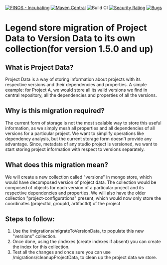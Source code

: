 [![FINOS - Incubating](https://cdn.jsdelivr.net/gh/finos/contrib-toolbox@master/images/badge-incubating.svg)](https://finosfoundation.atlassian.net/wiki/display/FINOS/Incubating)
[![Maven Central](https://img.shields.io/maven-central/v/org.finos.legend.depot/legend-depot-server.svg)](http://search.maven.org/#search%7Cga%7C1%7Ca%3A%22legend-depot)
![Build CI](https://github.com/finos/legend-depot/workflows/Build%20CI/badge.svg)
[![Security Rating](https://sonarcloud.io/api/project_badges/measure?project=finos_legend-depot&metric=security_rating&token=69394360757d5e1356312ddfee658a6b205e2c97)](https://sonarcloud.io/dashboard?id=legend-depot)
[![Bugs](https://sonarcloud.io/api/project_badges/measure?project=finos_legend-depot&metric=bugs&token=69394360757d5e1356312ddfee658a6b205e2c97)](https://sonarcloud.io/dashboard?id=legend-depot)

# Legend store migration of Project Data to Version Data to its own collection(for version 1.5.0 and up)
## What is Project Data?
Project Data is a way of storing information about projects with its respective versions and their dependencies and properties.
A simple example: for Project A, we would store all its valid versions we find in central repository, all the dependencies and properties of all the versions.
## Why is this migration required?
The current form of storage is not the most scalable way to store this useful information,
as we simply mesh all properties and all dependencies of all versions for a particular project. We want to simplify operations like dependency analysis,
but the current storage form doesn't provide any advantage. Since, metadata of any studio project is versioned, we want to start storing project information with respect to versions separately.
## What does this migration mean?
We will create a new collection called "versions" in mongo store, which would have decomposed version of project data.
The collection would be composed of objects for each version of a particular project and its respective dependencies and properties.
We will also have the older collection "project-configurations" present, which would now only store the coordinates (projectId, groupId, artifactId) of the project
## Steps to follow:
1. Use the /migrations/migrateToVersionData, to populate this new "versions" collection.
2. Once done, using the /indexes (create indexes if absent) you can create the index for this collection.
3. Test all the changes and once sure you can use /migrations/cleanupProjectData, to clean up the project data we store.


